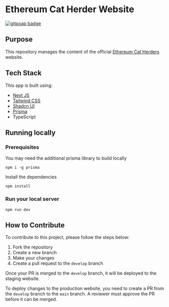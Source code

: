 # Ethereum Cat Herder Website

[![gitpoap badge](https://public-api.gitpoap.io/v1/repo/ethereum-cat-herders/ech-website-v2/badge)](https://www.gitpoap.io/gh/ethereum-cat-herders/ech-website-v2)

## Purpose

This repository manages the content of the official [Ethereum Cat Herders](https://www.ethcatherders.com/) website.

## Tech Stack
This app is built using:
- [Next JS](https://nextjs.org/)
- [Tailwind CSS](https://tailwindcss.com/)
- [Shadcn UI](https://ui.shadcn.com/)
- [Prisma](https://www.prisma.io/)
- TypeScript

## Running locally

### Prerequisites
You may need the additional prisma library to build locally

```
npm i -g prisma
```

Install the dependencies
```
npm install
```

### Run your local server
```
npm run dev
```

## How to Contribute

To contribute to this project, please follow the steps below:

1. Fork the repository
2. Create a new branch
3. Make your changes
4. Create a pull request to the `develop` branch

Once your PR is merged to the `develop` branch, it will be deployed to the staging website. 

To deploy changes to the production website, you need to create a PR from the `develop` branch to the `main` branch. A reviewer must approve the PR before it can be merged.
